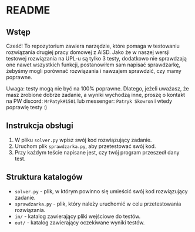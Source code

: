 # README

## Wstęp

Cześć! To repozytorium zawiera narzędzie, które pomaga w testowaniu rozwiązania drugiej pracy domowej z AiSD.
Jako że w naszej wersji testowej rozwiązania na UPL-u są tylko 3 testy, dodatkowo nie sprawdzają one nawet wszystkich funkcji,
postanowiłem sam napisać sprawdzarkę, żebyśmy mogli porównać rozwiązania i nawzajem sprawdzić, czy mamy poprawne.

Uwaga: testy mogą nie być na 100% poprawne.
Dlatego, jeżeli uważasz, że masz zrobione dobrze zadanie,
a wyniki wychodzą inne,
proszę o kontakt na PW discord: `MrPatyk#1501` lub messenger: `Patryk Skowron`
i wtedy poprawię testy :)

## Instrukcja obsługi

1. W pliku `solver.py` wpisz swój kod rozwiązujący zadanie.
2. Uruchom plik `sprawdzarka.py`, aby przetestować swój kod.
3. Przy każdym teście napisane jest, czy twój program przeszedł dany test.

## Struktura katalogów

- `solver.py` - plik, w którym powinno się umieścić swój kod rozwiązujący zadanie.
- `sprawdzarka.py` - plik, który należy uruchomić w celu przetestowania rozwiązania.
- `in/` - katalog zawierający pliki wejściowe do testów.
- `out/` - katalog zawierający oczekiwane wyniki testów.
